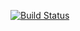 [![Build Status](https://travis-ci.com/irclogs/svelte.svg?branch=master)](https://travis-ci.com/irclogs/svelte)
